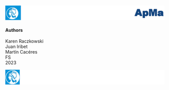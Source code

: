 ![header](doc/LogoHeader.png)

#### Authors

Karen Raczkowski <br>
Juan Iribet <br>
Martín Cacéres <br>
FS <br>
2023

![footer](doc/LogoFooter.png)

